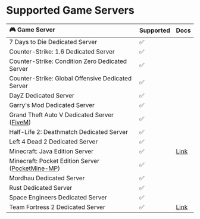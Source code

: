 # Supported Game Servers

| 🎮 Game Server | Supported | Docs |
| :--- | :--- | :--- |
| 7 Days to Die Dedicated Server | ✅ |  |
| Counter-Strike: 1.6 Dedicated Server | ✅ |  |
| Counter-Strike: Condition Zero Dedicated Server | ✅ |  |
| Counter-Strike: Global Offensive Dedicated Server | ✅ |  |
| DayZ Dedicated Server | ✅ |  |
| Garry's Mod Dedicated Server | ✅ |  |
|  Grand Theft Auto V Dedicated Server \([FiveM](https://github.com/citizenfx/fivem)\) | ✅ |  |
| Half-Life 2: Deathmatch Dedicated Server | ✅ |  |
| Left 4 Dead 2 Dedicated Server | ✅ |  |
| Minecraft: Java Edition Server | ✅ | [Link](https://docs.windowsgsm.com/getting-started/supported-game-servers/minecraft-java-edition) |
| Minecraft: Pocket Edition Server \([PocketMine-MP](https://github.com/pmmp/PocketMine-MP)\) | ✅ |  |
| Mordhau Dedicated Server | ✅ |  |
| Rust Dedicated Server | ✅ |  |
| Space Engineers Dedicated Server | ✅ |  |
| Team Fortress 2 Dedicated Server | ✅ | [Link](https://docs.windowsgsm.com/getting-started/supported-game-servers/team-fortress-2) |





